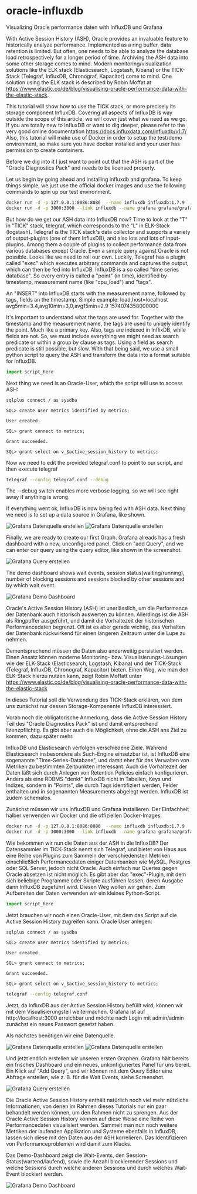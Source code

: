 # oracle-influxdb

Visualizing Oracle performance daten with InfluxDB und Grafana


With Active Session History (ASH), Oracle provides an invaluable feature to historically analyze performance. Implemented as a ring buffer, data retention is limited.
But often, one needs to be able to analyze the database load retrospectively for a longer period of time.
Archiving the ASH data into some other storage comes to mind. Modern monitoring/visualization solutions like the ELK stack (Elasticsearch, Logstash, Kibana) or the TICK-Stack (Telegraf, InfluxDB, Chronograf, Kapacitor) come to mind. One solution using the ELK stack is described by Robin Moffat at https://www.elastic.co/de/blog/visualising-oracle-performance-data-with-the-elastic-stack.

This tutorial will show how to use the TICK stack, or more precisely its storage component InfluxDB. Covering all aspects of InfluxDB is way outside the scope of this article, we will cover just what we need as we go. If you are totally new to InfluxDB or want to dig deeper, please refer to the very good online documentation https://docs.influxdata.com/influxdb/v1.7/
Also, this tutorial will make use of Docker in order to setup the test/demo environment, so make sure you have docker installed and your user has permission to create containers.

Before we dig into it I just want to point out that the ASH is part of the "Oracle Diagnostics Pack" and needs to be licensed properly.


Let us begin by going ahead and installing influxdb and grafana. To keep things simple, we just use the official docker images and use the following commands to spin up  our test environment.
```bash
docker run -d -p 127.0.0.1:8086:8086  --name influxdb influxdb:1.7.9
docker run -d -p 3000:3000 --link influxdb --name grafana grafana/grafana:6.4.4
```

But how do we get our ASH data into InfluxDB now? Time to look at the "T" in "TICK" stack, telegraf,  which corresponds to the "L" in ELK-Stack (logstash).
Telegraf is the TICK stack's data collector and supports a variety of output-plugins (one of them InfluxDB), and also lots and lots of input-plugins. Among them a couple of plugins to collect performance data from various databases except Oracle. Even a simple query against Oracle is not possible. Looks like we need to roll our own.
Luckily, Telegraf has a plugin called "exec" which executes arbitrary commands and captures the output, which can then be fed into InfluxDB.
InfluxDB is a so called "time series database". So every entry is called a "point" (in time), identified by timestamp, measurement name (like "cpu_load") and "tags".

An "INSERT" into InfluxDB starts with the measurement name, followed by tags, fields an the timestamp. Simple example:
load,host=localhost avg5min=3.4,avg10min=3,0,avg15min=2.9 1574074358000000

It's important to understand what the tags are used for. Together with the timestamp and the measurement name, the tags are used to uniqely identify the point. Much like a primary key. Also, tags are indexed in InflixDB, while fields are not. So, we must include everything we might need as search predicate or within a group by clause as tags. Using a field as search predicate is still possible, but slow.
With that being said, we use a small python script to query the ASH and transform the data into a format suitable for InfluxDB.

```python
import script_here
```


Next thing we need is an Oracle-User, which the script will use to access ASH:
```
sqlplus connect / as sysdba

SQL> create user metrics identified by metrics;

User created.

SQL> grant connect to metrics;

Grant succeeded.

SQL> grant select on v_$active_session_history to metrics;
```

Now we need to edit the provided telegraf.conf to point to our script, and then execute telegraf

```bash
telegraf --config telegraf.conf --debug
```
The --debug switch enables more verbose logging, so we will see right away if anything is wrong.


If everything went ok, InfluxDB is now being fed with ASH data. Next thing we need is to set up a data source in Grafana, like shown.

![Grafana Datenquelle erstellen](img/grafana_add_data_source_1.png)
![Grafana Datenquelle erstellen](img/grafana_add_data_source_2.png)

Finally, we are ready to create our first Graph. Grafana alreads has a fresh dashboard with a new, unconfigured panel. Click on "add Query", and we can enter our query using the query editor, like shown in the screenshot.

![Grafana Query erstellen](img/grafana_graph_wait_events.PNG)



The demo dashboard shows wait events, session status(waiting/running), number of blocking sessions and sessions blocked by other sessions and by which wait event.

![Grafana Demo Dashboard](img/grafana_demo_dashboard.png)






Oracle's Active Session History (ASH) ist unerlässlich, um die Performance der Datenbank auch historisch auswerten zu können. Allerdings ist die ASH als Ringpuffer ausgeführt, und damit die Vorhaltezeit der historischen Performancedaten begrenzt. Oft ist es aber gerade wichtig, das Verhalten der Datenbank rückwirkend für einen längeren Zeitraum unter die Lupe zu nehmen.

Dementsprechend müssen die Daten also anderweitig persistiert werden. Einen Ansatz können moderne Monitoring- bzw. Visualisierungs-Lösungen wie der ELK-Stack (Elasticsearch, Logstash, Kibana) und der TICK-Stack (Telegraf, InfluxDB, Chronograf, Kapacitor) bieten.
Einen Weg, wie man den ELK-Stack hierzu nutzen kann, zeigt Robin Moffatt unter https://www.elastic.co/de/blog/visualising-oracle-performance-data-with-the-elastic-stack

In dieses Tutorial soll die Verwendung des TICK-Stack erklären, von dem uns zunächst nur dessen Storage-Kompenente InfluxDB interessiert.

Vorab noch die obligatorische Anmerkung, dass die Active Session History Teil des "Oracle Diagnostics Pack" ist und damit entsprechend lizenzpflichtig. Es gibt aber auch die Möglichkeit, ohne die ASH ans Ziel zu kommen, dazu später mehr.

InfluxDB und Elasticsearch verfolgen verschiedene Ziele. Während Elasticsearch insbesondere als Such-Engine einsetzbar ist, ist InfluxDB eine sogenannte "Time-Series-Database", und damit eher für das Verwalten von Metriken zu bestimmten Zeitpunkten interessant. Auch die Vorhaltezeit der Daten läßt sich durch Anlegen von Retention Policies einfach konfigurieren.
Anders als eine RDBMS "denkt" InfluxDB nicht in Tabellen, Keys und Indizes, sondern in "Points", die durch Tags identifiziert werden, Felder enthalten und in sogenannten Measurements abgelegt werden. InfluxDB ist zudem schemalos.

Zunächst müssen wir uns InfluxDB und Grafana installieren. Der Einfachheit halber verwenden wir Docker und die offiziellen Docker-Images:
```bash
docker run -d -p 127.0.0.1:8086:8086  --name influxdb influxdb:1.7.9
docker run -d -p 3000:3000 --link influxdb --name grafana grafana/grafana:6.4.4
```
Wie bekommen wir nun die Daten aus der ASH in die InfluxDB? Der Datensammler im TICK-Stack nennt sich Telegraf, und bietet von Haus aus eine Reihe von Plugins zum Sammeln der verschiedensten Metriken einschließlich Performancedaten einiger Datenbanken wie MySQL, Postgres oder SQL Server, jedoch nicht Oracle. Auch einfach nur Queries gegen Oracle absetzen ist nicht möglich. Es gibt aber das "exec"-Plugin, mit dem sich beliebige Programme oder Skripte ausführen lassen, deren Ausgabe dann InfluxDB zugeführt wird. Diesen Weg wollen wir gehen. Zum Aufbereiten der Daten verwenden wir ein kleines Python-Script.



```python
import script_here
```


Jetzt brauchen wir noch einen Oracle-User, mit dem das Script auf die Active Session History zugreifen kann.
Oracle User anlegen:
```
sqlplus connect / as sysdba

SQL> create user metrics identified by metrics;

User created.

SQL> grant connect to metrics;

Grant succeeded.

SQL> grant select on v_$active_session_history to metrics;
```


```bash
telegraf --config telegraf.conf
```

Jetzt, da InfluxDB aus der Active Session History befüllt wird, können wir mit dem Visualisierungsteil weitermachen.
Grafana ist auf http://localhost:3000 erreichbar und möchte nach Login mit admin/admin zunächst ein neues Passwort gesetzt haben.

Als nächstes benötigen wir eine Datenquelle.

![Grafana Datenquelle erstellen](img/grafana_add_data_source_1.png)
![Grafana Datenquelle erstellen](img/grafana_add_data_source_2.png)

Und jetzt endlich erstellen wir unseren ersten Graphen. Grafana hält bereits ein frisches Dashboard und ein neues, unkonfiguriertes Panel für uns bereit.
Ein Klick auf "Add Query", und wir können mit dem Query Editor eine Abfrage erstellen, wie z. B. für die Wait Events, siehe Screenshot.

![Grafana Query erstellen](img/grafana_graph_wait_events.PNG)


Die Oracle Active Session History enthält natürlich noch viel mehr nützliche Informationen, von denen im Rahmen dieses Tutorials nur ein paar behandelt werden können, um den Rahmen nicht zu sprengen.
Aus der Oracle Active Session History können auf diese Weise eine Reihe von Performancedaten visualisiert werden. Sammelt man nun noch weitere Metriken der laufenden Applikation und Systeme ebenfalls in InfluxDB, lassen sich diese mit den Daten aus der ASH korrelieren. Das Identifizieren von Performanceproblemen wird damit zum Klacks.

Das Demo-Dashboard zeigt die Wait-Events, den Session-Status(wartend/laufend), sowie die Anzahl blockierender Sessions und welche Sessions durch welche anderen Sessions und durch welches Wait-Event blockiert werden.


![Grafana Demo Dashboard](img/grafana_demo_dashboard.png)
